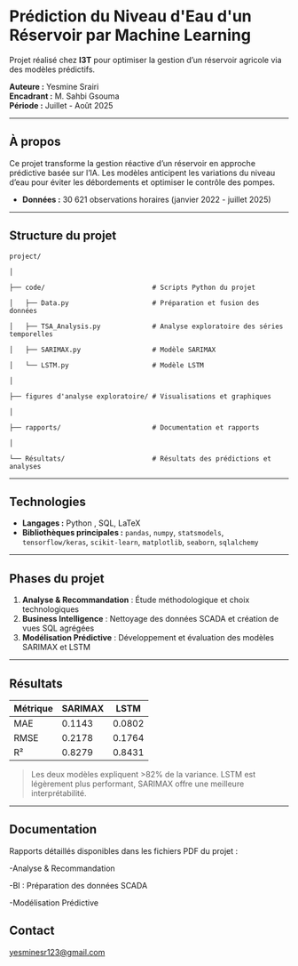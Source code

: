 # Prédiction du Niveau d'Eau d'un Réservoir par Machine Learning

Projet réalisé chez **I3T** pour optimiser la gestion d’un réservoir agricole via des modèles prédictifs.

**Auteure :** Yesmine Srairi  
**Encadrant :** M. Sahbi Gsouma  
**Période :** Juillet - Août 2025  

---

## À propos

Ce projet transforme la gestion réactive d’un réservoir en approche prédictive basée sur l’IA. Les modèles anticipent les variations du niveau d’eau pour éviter les débordements et optimiser le contrôle des pompes.

- **Données :** 30 621 observations horaires (janvier 2022 - juillet 2025)  

---

## Structure du projet



```project/```

```│```

```├── code/                           # Scripts Python du projet```

```│   ├── Data.py                     # Préparation et fusion des données```

```│   ├── TSA_Analysis.py             # Analyse exploratoire des séries temporelles```

```│   ├── SARIMAX.py                  # Modèle SARIMAX```

```│   └── LSTM.py                     # Modèle LSTM```

```│```

```├── figures d'analyse exploratoire/ # Visualisations et graphiques```

```│```

```├── rapports/                       # Documentation et rapports```

```│```

```└── Résultats/                      # Résultats des prédictions et analyses```

---

## Technologies

- **Langages :** Python , SQL, LaTeX  
- **Bibliothèques principales :** `pandas`, `numpy`, `statsmodels`, `tensorflow/keras`, `scikit-learn`, `matplotlib`, `seaborn`, `sqlalchemy`

---

## Phases du projet

1. **Analyse & Recommandation** : Étude méthodologique et choix technologiques  
2. **Business Intelligence** : Nettoyage des données SCADA et création de vues SQL agrégées  
3. **Modélisation Prédictive** : Développement et évaluation des modèles SARIMAX et LSTM  

---

## Résultats

| Métrique | SARIMAX | LSTM |
|----------|---------|------|
| MAE      | 0.1143  | 0.0802 |
| RMSE     | 0.2178  | 0.1764 |
| R²       | 0.8279  | 0.8431 |

> Les deux modèles expliquent >82% de la variance. LSTM est légèrement plus performant, SARIMAX offre une meilleure interprétabilité.

---
## Documentation
Rapports détaillés disponibles dans les fichiers PDF du projet :

-Analyse & Recommandation

-BI : Préparation des données SCADA

-Modélisation Prédictive


## Contact
yesminesr123@gmail.com

